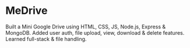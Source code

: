 # MeDrive
Built a Mini Google Drive using HTML, CSS, JS, Node.js, Express &amp; MongoDB. Added user auth, file upload, view, download &amp; delete features. Learned full-stack &amp; file handling.

